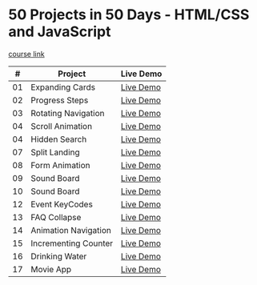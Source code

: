 # 50 Projects in 50 Days - HTML/CSS and JavaScript

[course link](https://www.udemy.com/course/50-projects-50-days/)

|  #  | Project                                                                                                                   | Live Demo                                                                                          |
| :-: | ------------------------------------------------------------------------------------------------------------------------- | -------------------------------------------------------------------------------------------------- |
| 01  | Expanding Cards                       | [Live Demo](https://imrajashish.github.io/50-Projects-in-HTML-CSS-JS/Project%201%20Expanding%20Cards/index.html) 
| 02  | Progress Steps                       | [Live Demo](https://imrajashish.github.io/50-Projects-in-HTML-CSS-JS/Project%202%20Progress%20Steps/index.html)       
| 03  | Rotating Navigation                      | [Live Demo](https://imrajashish.github.io/50-Projects-in-HTML-CSS-JS/Project%203%20%20Rotatting%20Navigation/index.html)        
| 04  |Scroll Animation                     | [Live Demo](https://imrajashish.github.io/50-Projects-in-HTML-CSS-JS/Project%204%20%20Scroll%20Animation/index.html)
 04  |Hidden Search                    | [Live Demo](https://imrajashish.github.io/50-Projects-in-HTML-CSS-JS/Project%205%20%20Hidden%20Search/index.html)
  07  |Split Landing                  | [Live Demo](https://imrajashish.github.io/50-Projects-in-HTML-CSS-JS/Project%20%207%20Split%20Landing%20Page/index.html)
  08  |Form Animation                | [Live Demo](https://imrajashish.github.io/50-Projects-in-HTML-CSS-JS/Project%208%20Form%20Wave%20Animation/index.html)
  09  |Sound Board               | [Live Demo](https://imrajashish.github.io/50-Projects-in-HTML-CSS-JS/project%209%20Sound%20Board/index.html)
  10  |Sound Board               | [Live Demo](https://imrajashish.github.io/50-Projects-in-HTML-CSS-JS/project%209%20Sound%20Board/index.html)
  12  |Event KeyCodes             | [Live Demo](https://imrajashish.github.io/50-Projects-in-HTML-CSS-JS/Project%2011%20Event%20KeyCodes/index.html)
  13  |FAQ Collapse             | [Live Demo](https://imrajashish.github.io/50-Projects-in-HTML-CSS-JS/Project%2012%20FAQ%20Collapse/index.html)
14  |Animation Navigation             | [Live Demo](https://imrajashish.github.io/50-Projects-in-HTML-CSS-JS/Project%2014%20Animated%20Navigation/index.html)
15  |Incrementing Counter             | [Live Demo](https://imrajashish.github.io/50-Projects-in-HTML-CSS-JS/Project%2015%20-%20Incrementing%20Counter/index.html)
16  |Drinking Water             | [Live Demo](https://imrajashish.github.io/50-Projects-in-HTML-CSS-JS/Project%2016%20Drink%20Water/index.html)
17  |Movie App             | [Live Demo](https://imrajashish.github.io/50-Projects-in-HTML-CSS-JS/Project%2015%20-%20Incrementing%20Counter/index.html)


